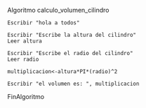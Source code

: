 
Algoritmo calculo_volumen_cilindro
	
	Escribir "hola a todos"
	
	Escribir "Escribe la altura del cilindro"
	Leer altura
	
	Escribir "Escribe el radio del cilindro"
	Leer radio
	
	multiplicacion<-altura*PI*(radio)^2
	
	Escribir "el volumen es: ", multiplicacion
	
	
FinAlgoritmo
